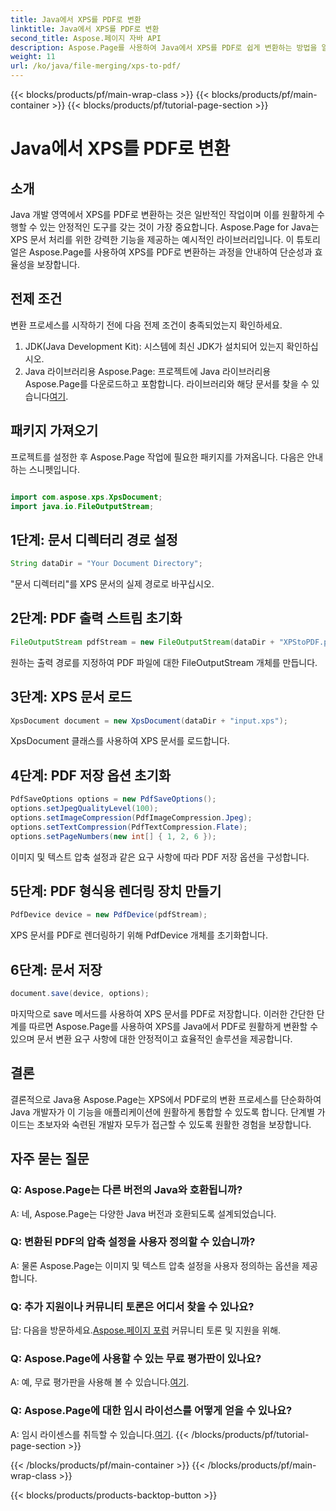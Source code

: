 ```yaml
---
title: Java에서 XPS를 PDF로 변환
linktitle: Java에서 XPS를 PDF로 변환
second_title: Aspose.페이지 자바 API
description: Aspose.Page를 사용하여 Java에서 XPS를 PDF로 쉽게 변환하는 방법을 알아보세요. 효율적인 문서 변환을 위한 단계별 가이드를 따르세요.
weight: 11
url: /ko/java/file-merging/xps-to-pdf/
---
```


{{< blocks/products/pf/main-wrap-class >}}
{{< blocks/products/pf/main-container >}}
{{< blocks/products/pf/tutorial-page-section >}}

# Java에서 XPS를 PDF로 변환

## 소개
Java 개발 영역에서 XPS를 PDF로 변환하는 것은 일반적인 작업이며 이를 원활하게 수행할 수 있는 안정적인 도구를 갖는 것이 가장 중요합니다. Aspose.Page for Java는 XPS 문서 처리를 위한 강력한 기능을 제공하는 예시적인 라이브러리입니다. 이 튜토리얼은 Aspose.Page를 사용하여 XPS를 PDF로 변환하는 과정을 안내하여 단순성과 효율성을 보장합니다.
## 전제 조건
변환 프로세스를 시작하기 전에 다음 전제 조건이 충족되었는지 확인하세요.
1. JDK(Java Development Kit): 시스템에 최신 JDK가 설치되어 있는지 확인하십시오.
2.  Java 라이브러리용 Aspose.Page: 프로젝트에 Java 라이브러리용 Aspose.Page를 다운로드하고 포함합니다. 라이브러리와 해당 문서를 찾을 수 있습니다[여기](https://reference.aspose.com/page/java/).
## 패키지 가져오기
프로젝트를 설정한 후 Aspose.Page 작업에 필요한 패키지를 가져옵니다. 다음은 안내하는 스니펫입니다.
```java

import com.aspose.xps.XpsDocument;
import java.io.FileOutputStream;
```
## 1단계: 문서 디렉터리 경로 설정
```java
String dataDir = "Your Document Directory";
```
"문서 디렉터리"를 XPS 문서의 실제 경로로 바꾸십시오.
## 2단계: PDF 출력 스트림 초기화
```java
FileOutputStream pdfStream = new FileOutputStream(dataDir + "XPStoPDF.pdf");
```
원하는 출력 경로를 지정하여 PDF 파일에 대한 FileOutputStream 개체를 만듭니다.
## 3단계: XPS 문서 로드
```java
XpsDocument document = new XpsDocument(dataDir + "input.xps");
```
XpsDocument 클래스를 사용하여 XPS 문서를 로드합니다.
## 4단계: PDF 저장 옵션 초기화
```java
PdfSaveOptions options = new PdfSaveOptions();
options.setJpegQualityLevel(100);
options.setImageCompression(PdfImageCompression.Jpeg);
options.setTextCompression(PdfTextCompression.Flate);
options.setPageNumbers(new int[] { 1, 2, 6 });
```
이미지 및 텍스트 압축 설정과 같은 요구 사항에 따라 PDF 저장 옵션을 구성합니다.
## 5단계: PDF 형식용 렌더링 장치 만들기
```java
PdfDevice device = new PdfDevice(pdfStream);
```
XPS 문서를 PDF로 렌더링하기 위해 PdfDevice 개체를 초기화합니다.
## 6단계: 문서 저장
```java
document.save(device, options);
```
마지막으로 save 메서드를 사용하여 XPS 문서를 PDF로 저장합니다.
이러한 간단한 단계를 따르면 Aspose.Page를 사용하여 XPS를 Java에서 PDF로 원활하게 변환할 수 있으며 문서 변환 요구 사항에 대한 안정적이고 효율적인 솔루션을 제공합니다.
## 결론
결론적으로 Java용 Aspose.Page는 XPS에서 PDF로의 변환 프로세스를 단순화하여 Java 개발자가 이 기능을 애플리케이션에 원활하게 통합할 수 있도록 합니다. 단계별 가이드는 초보자와 숙련된 개발자 모두가 접근할 수 있도록 원활한 경험을 보장합니다.
## 자주 묻는 질문
### Q: Aspose.Page는 다른 버전의 Java와 호환됩니까?
A: 네, Aspose.Page는 다양한 Java 버전과 호환되도록 설계되었습니다.
### Q: 변환된 PDF의 압축 설정을 사용자 정의할 수 있습니까?
A: 물론 Aspose.Page는 이미지 및 텍스트 압축 설정을 사용자 정의하는 옵션을 제공합니다.
### Q: 추가 지원이나 커뮤니티 토론은 어디서 찾을 수 있나요?
 답: 다음을 방문하세요.[Aspose.페이지 포럼](https://forum.aspose.com/c/page/39) 커뮤니티 토론 및 지원을 위해.
### Q: Aspose.Page에 사용할 수 있는 무료 평가판이 있나요?
 A: 예, 무료 평가판을 사용해 볼 수 있습니다.[여기](https://releases.aspose.com/).
### Q: Aspose.Page에 대한 임시 라이선스를 어떻게 얻을 수 있나요?
 A: 임시 라이센스를 취득할 수 있습니다.[여기](https://purchase.aspose.com/temporary-license/).
{{< /blocks/products/pf/tutorial-page-section >}}

{{< /blocks/products/pf/main-container >}}
{{< /blocks/products/pf/main-wrap-class >}}

{{< blocks/products/products-backtop-button >}}
